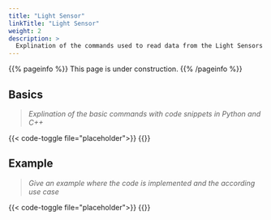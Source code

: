 ```yaml
---
title: "Light Sensor"
linkTitle: "Light Sensor"
weight: 2
description: >
  Explination of the commands used to read data from the Light Sensors
---
```


{{% pageinfo %}}
This page is under construction.
{{% /pageinfo %}}

## Basics

> *Explination of the basic commands with code snippets in Python and C++*

{{< code-toggle file="placeholder">}}
{{</code-toggle>}}

## Example

> *Give an example where the code is implemented and the according use case*	

{{< code-toggle file="placeholder">}}
{{</code-toggle>}}